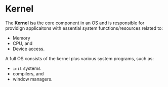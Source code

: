 # Kernel

The **Kernel** isa the core component in an OS and is responsible for providign applicaitons with essential system functions/resources related to:
 * Memory
 * CPU, and 
 * Device access.

A full OS consists of the kernel plus various system programs, such as:
 * `init` systems
 * compilers, and 
 * window managers.
